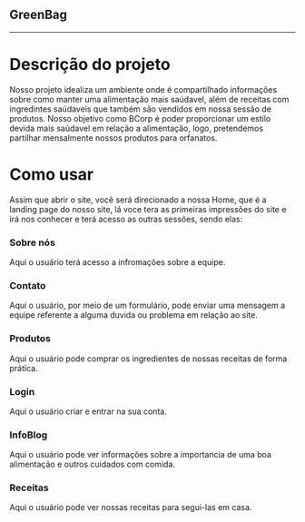 ## GreenBag
---
<h1> Descrição do projeto </h1>
<p>
  Nosso projeto idealiza um ambiente onde é compartilhado informações sobre como manter uma alimentação mais saúdavel, além de receitas com ingredintes saúdaveis que também são vendidos em nossa sessão de produtos. Nosso objetivo como BCorp é poder proporcionar um estilo devida mais saúdavel em relação a alimentação, logo, pretendemos partilhar mensalmente nossos produtos para orfanatos.
</p>

<h1> Como usar </h1>
<p>
  Assim que abrir o site, você será direcionado a nossa Home, que é a landing page do nosso site, lá voce tera as primeiras impressões do site e irá nos conhecer e terá acesso as outras sessões, sendo elas:
</p>
<h3> Sobre nós </h3>
<p>
  Aqui o usuário terá acesso a infromações sobre a equipe.
</p>
<h3> Contato </h3>
<p>
  Aqui o usuário, por meio de um formulário, pode enviar uma mensagem a equipe referente a alguma duvida ou problema em relação ao site.
</p>
<h3> Produtos </h3>
<p>
  Aqui o usuário pode comprar os ingredientes de nossas receitas de forma prática.
</p>
<h3> Login </h3>
<p>
  Aqui o usuário criar e entrar na sua conta.
</p>
<h3> InfoBlog </h3>
<p>
  Aqui o usuário pode ver informações sobre a importancia de uma boa alimentação e outros cuidados com comida.
</p>  
<h3> Receitas </h3>
<p>
  Aqui o usuário pode ver nossas receitas para segui-las em casa.
</p>  
